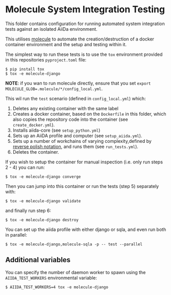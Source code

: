 # Molecule System Integration Testing

This folder contains configuration for running automated system integration tests against an isolated AiiDa environment.

This utilises [molecule](https://molecule.readthedocs.io) to automate the creation/destruction of a docker container environment and the setup and testing within it.

The simplest way to run these tests is to use the `tox` environment provided in this repositories `pyproject.toml` file:

```console
$ pip install tox
$ tox -e molecule-django
```

**NOTE**: if you wan to run molecule directly, ensure that you set `export MOLECULE_GLOB=.molecule/*/config_local.yml`.

This wil run the `test` scenario (defined in `config_local.yml`) which:

1. Deletes any existing container with the same label
2. Creates a docker container, based on the `Dockerfile` in this folder, which also copies the repository code into the container (see `create_docker.yml`).
3. Installs aiida-core (see `setup_python.yml`)
4. Sets up an AiiDA profile and computer (see `setup_aiida.yml`).
5. Sets up a number of workchains of varying complexity,defined by [reverse polish notation](https://en.wikipedia.org/wiki/Reverse_Polish_notation), and runs them (see `run_tests.yml`).
6. Deletes the container.

If you wish to setup the container for manual inspection (i.e. only run steps 2 - 4) you can run:

```console
$ tox -e molecule-django converge
```

Then you can jump into this container or run the tests (step 5) separately with:

```console
$ tox -e molecule-django validate
```

and finally run step 6:

```console
$ tox -e molecule-django destroy
```

You can set up the aiida profile with either django or sqla,
and even run both in parallel:

```console
$ tox -e molecule-django,molecule-sqla -p -- test --parallel
```

## Additional variables

You can specify the number of daemon worker to spawn using the `AIIDA_TEST_WORKERS` environmental variable:

```console
$ AIIDA_TEST_WORKERS=4 tox -e molecule-django
```
